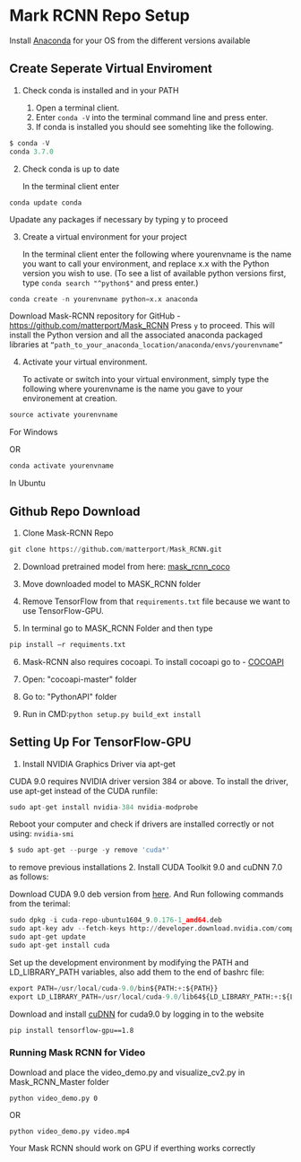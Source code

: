 # Mark RCNN Repo Setup

Install [Anaconda](https://docs.anaconda.com/anaconda/install/) for your OS from the different versions available

## Create Seperate Virtual Enviroment

1. Check conda is installed and in your PATH

    1. Open a terminal client.
    2. Enter ```conda -V``` into the terminal command line and press enter.
    3. If conda is installed you should see somehting like the following.
```python
$ conda -V 
conda 3.7.0
```

2. Check conda is up to date

    In the terminal client enter

```conda update conda```

   Upadate any packages if necessary by typing y to proceed

3. Create a virtual environment for your project

    In the terminal client enter the following where yourenvname is the name you want to call your environment, and replace x.x with the Python version you wish to use. (To see a list of available python versions first, type ```conda search "^python$"``` and press enter.)
```python
conda create -n yourenvname python=x.x anaconda
```
Download Mask-RCNN repository for GitHub - https://github.com/matterport/Mask_RCNN Press ```y``` to proceed. This will install the Python version and all the associated anaconda packaged libraries at ```“path_to_your_anaconda_location/anaconda/envs/yourenvname”```

4. Activate your virtual environment.

    To activate or switch into your virtual environment, simply type the following where yourenvname is the name you gave to your environement at creation.
```python
source activate yourenvname
```
For Windows

OR
```python
conda activate yourenvname
```
In Ubuntu

## Github Repo Download

1. Clone Mask-RCNN Repo
```python
git clone https://github.com/matterport/Mask_RCNN.git
```
2. Download pretrained model from here: [mask_rcnn_coco](https://github.com/matterport/Mask_RCNN/releases/download/v2.1/mask_rcnn_balloon.h5)


3. Move downloaded model to MASK_RCNN folder

4. Remove TensorFlow from that ```requirements.txt``` file because we want to use TensorFlow-GPU.

5. In terminal go to MASK_RCNN Folder and then type
```python
pip install –r requiments.txt
```
6. Mask-RCNN also requires cocoapi. To install cocoapi go to - [COCOAPI](https://github.com/philferriere/cocoapi)

7. Open: "cocoapi-master" folder
8. Go to: "PythonAPI" folder
9. Run in CMD:``` python setup.py build_ext install ```

## Setting Up For TensorFlow-GPU
1. Install NVIDIA Graphics Driver via apt-get

CUDA 9.0 requires NVIDIA driver version 384 or above. To install the driver, use apt-get instead of the CUDA runfile:
```python
sudo apt-get install nvidia-384 nvidia-modprobe
```
Reboot your computer and check if drivers are installed correctly or not using:  ```nvidia-smi```
```python
$ sudo apt-get --purge -y remove 'cuda*'
```
to remove previous installations
2. Install CUDA Toolkit 9.0 and cuDNN 7.0 as follows:

Download CUDA 9.0 deb version from [here](https://developer.nvidia.com/cuda-90-download-archive?target_os=Linux&target_arch=x86_64&target_distro=Ubuntu&target_version=1604&target_type=debnetwork).
And Run following commands from the terimal:
```python
sudo dpkg -i cuda-repo-ubuntu1604_9.0.176-1_amd64.deb
sudo apt-key adv --fetch-keys http://developer.download.nvidia.com/compute/cuda/repos/ubuntu1604/x86_64/7fa2af80.pub
sudo apt-get update
sudo apt-get install cuda
```
Set up the development environment by modifying the PATH and LD_LIBRARY_PATH variables, also add them to the end of bashrc file:
```python
export PATH=/usr/local/cuda-9.0/bin${PATH:+:${PATH}}
export LD_LIBRARY_PATH=/usr/local/cuda-9.0/lib64${LD_LIBRARY_PATH:+:${LD_LIBRARY_PATH}}
```
Download and install [cuDNN](https://developer.nvidia.com/rdp/cudnn-archive) for cuda9.0 by logging in to the website
```
pip install tensorflow-gpu==1.8
```
### Running Mask RCNN for Video
Download and place the video_demo.py and visualize_cv2.py in Mask_RCNN_Master folder
```
python video_demo.py 0
```
OR
```
python video_demo.py video.mp4
```
Your  Mask RCNN should work on GPU if everthing works correctly

